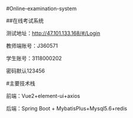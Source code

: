 #Online-examination-system

##在线考试系统

测试地址：http://47.101.133.168/#/Login

教师端账号：J360571

学生账号：3118000202

密码默认123456

#主要技术栈

前端：Vue2+element-ui+axios

后端：Spring Boot + MybatisPlus+Mysql5.6+redis
